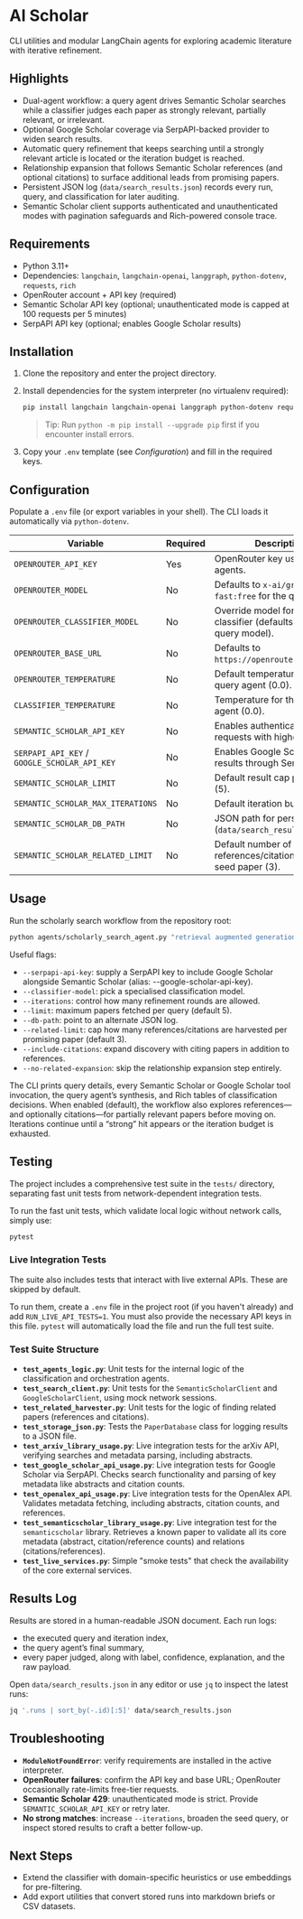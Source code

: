 # AI Scholar

CLI utilities and modular LangChain agents for exploring academic literature with iterative refinement.

## Highlights
- Dual-agent workflow: a query agent drives Semantic Scholar searches while a classifier judges each paper as strongly relevant, partially relevant, or irrelevant.
- Optional Google Scholar coverage via SerpAPI-backed provider to widen search results.
- Automatic query refinement that keeps searching until a strongly relevant article is located or the iteration budget is reached.
- Relationship expansion that follows Semantic Scholar references (and optional citations) to surface additional leads from promising papers.
- Persistent JSON log (`data/search_results.json`) records every run, query, and classification for later auditing.
- Semantic Scholar client supports authenticated and unauthenticated modes with pagination safeguards and Rich-powered console trace.

## Requirements
- Python 3.11+
- Dependencies: `langchain`, `langchain-openai`, `langgraph`, `python-dotenv`, `requests`, `rich`
- OpenRouter account + API key (required)
- Semantic Scholar API key (optional; unauthenticated mode is capped at 100 requests per 5 minutes)
- SerpAPI API key (optional; enables Google Scholar results)

## Installation
1. Clone the repository and enter the project directory.
2. Install dependencies for the system interpreter (no virtualenv required):

   ```bash
   pip install langchain langchain-openai langgraph python-dotenv requests rich
   ```

   > Tip: Run `python -m pip install --upgrade pip` first if you encounter install errors.
3. Copy your `.env` template (see *Configuration*) and fill in the required keys.

## Configuration
Populate a `.env` file (or export variables in your shell). The CLI loads it automatically via `python-dotenv`.

| Variable | Required | Description |
| --- | --- | --- |
| `OPENROUTER_API_KEY` | Yes | OpenRouter key used by both agents.
| `OPENROUTER_MODEL` | No | Defaults to `x-ai/grok-4-fast:free` for the query agent.
| `OPENROUTER_CLASSIFIER_MODEL` | No | Override model for the classifier (defaults to the query model).
| `OPENROUTER_BASE_URL` | No | Defaults to `https://openrouter.ai/api/v1`.
| `OPENROUTER_TEMPERATURE` | No | Default temperature for the query agent (0.0).
| `CLASSIFIER_TEMPERATURE` | No | Temperature for the classifier agent (0.0).
| `SEMANTIC_SCHOLAR_API_KEY` | No | Enables authenticated requests with higher limits.
| `SERPAPI_API_KEY` / `GOOGLE_SCHOLAR_API_KEY` | No | Enables Google Scholar results through SerpAPI.
| `SEMANTIC_SCHOLAR_LIMIT` | No | Default result cap per query (5).
| `SEMANTIC_SCHOLAR_MAX_ITERATIONS` | No | Default iteration budget (3).
| `SEMANTIC_SCHOLAR_DB_PATH` | No | JSON path for persistence (`data/search_results.json`).
| `SEMANTIC_SCHOLAR_RELATED_LIMIT` | No | Default number of references/citations pulled per seed paper (3).

## Usage
Run the scholarly search workflow from the repository root:

```bash
python agents/scholarly_search_agent.py "retrieval augmented generation"
```

Useful flags:
- `--serpapi-api-key`: supply a SerpAPI key to include Google Scholar alongside Semantic Scholar (alias: --google-scholar-api-key).
- `--classifier-model`: pick a specialised classification model.
- `--iterations`: control how many refinement rounds are allowed.
- `--limit`: maximum papers fetched per query (default 5).
- `--db-path`: point to an alternate JSON log.
- `--related-limit`: cap how many references/citations are harvested per promising paper (default 3).
- `--include-citations`: expand discovery with citing papers in addition to references.
- `--no-related-expansion`: skip the relationship expansion step entirely.

The CLI prints query details, every Semantic Scholar or Google Scholar tool invocation, the query agent’s synthesis, and Rich tables of classification decisions. When enabled (default), the workflow also explores references—and optionally citations—for partially relevant papers before moving on. Iterations continue until a “strong” hit appears or the iteration budget is exhausted.

## Testing
The project includes a comprehensive test suite in the `tests/` directory, separating fast unit tests from network-dependent integration tests.

To run the fast unit tests, which validate local logic without network calls, simply use:
```bash
pytest
```

### Live Integration Tests
The suite also includes tests that interact with live external APIs. These are skipped by default.

To run them, create a `.env` file in the project root (if you haven't already) and add `RUN_LIVE_API_TESTS=1`. You must also provide the necessary API keys in this file. `pytest` will automatically load the file and run the full test suite.

### Test Suite Structure
- **`test_agents_logic.py`**: Unit tests for the internal logic of the classification and orchestration agents.
- **`test_search_client.py`**: Unit tests for the `SemanticScholarClient` and `GoogleScholarClient`, using mock network sessions.
- **`test_related_harvester.py`**: Unit tests for the logic of finding related papers (references and citations).
- **`test_storage_json.py`**: Tests the `PaperDatabase` class for logging results to a JSON file.
- **`test_arxiv_library_usage.py`**: Live integration tests for the arXiv API, verifying searches and metadata parsing, including abstracts.
- **`test_google_scholar_api_usage.py`**: Live integration tests for Google Scholar via SerpAPI. Checks search functionality and parsing of key metadata like abstracts and citation counts.
- **`test_openalex_api_usage.py`**: Live integration tests for the OpenAlex API. Validates metadata fetching, including abstracts, citation counts, and references.
- **`test_semanticscholar_library_usage.py`**: Live integration test for the `semanticscholar` library. Retrieves a known paper to validate all its core metadata (abstract, citation/reference counts) and relations (citations/references).
- **`test_live_services.py`**: Simple "smoke tests" that check the availability of the core external services.

## Results Log
Results are stored in a human-readable JSON document. Each run logs:
- the executed query and iteration index,
- the query agent’s final summary,
- every paper judged, along with label, confidence, explanation, and the raw payload.

Open `data/search_results.json` in any editor or use `jq` to inspect the latest runs:

```bash
jq '.runs | sort_by(-.id)[:5]' data/search_results.json
```

## Troubleshooting
- **`ModuleNotFoundError`**: verify requirements are installed in the active interpreter.
- **OpenRouter failures**: confirm the API key and base URL; OpenRouter occasionally rate-limits free-tier requests.
- **Semantic Scholar 429**: unauthenticated mode is strict. Provide `SEMANTIC_SCHOLAR_API_KEY` or retry later.
- **No strong matches**: increase `--iterations`, broaden the seed query, or inspect stored results to craft a better follow-up.

## Next Steps
- Extend the classifier with domain-specific heuristics or use embeddings for pre-filtering.
- Add export utilities that convert stored runs into markdown briefs or CSV datasets.
